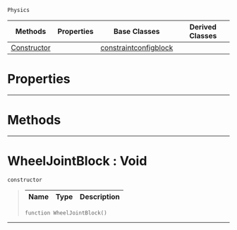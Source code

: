  `Physics`

|Methods|Properties|Base Classes|Derived Classes|
|---|---|---|---|
|[ Constructor](https://github.com/zeroengineteam/ZeroDocs/blob/master/code_reference/class_reference/wheeljointblock.markdown#wheeljointblock-void)| |[constraintconfigblock](https://github.com/zeroengineteam/ZeroDocs/blob/master/code_reference/class_reference/constraintconfigblock.markdown)| |


 #  Properties


---  
 #  Methods


---  
 #  WheelJointBlock : Void

 `constructor`

> 
> |Name|Type|Description|
> |---|---|---|
> ``` lang=cpp, name=Zilch
> function WheelJointBlock()
> ``` 


---  
 

 